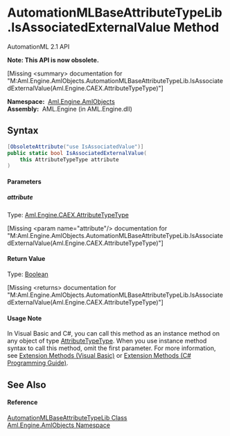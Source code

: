 AutomationMLBaseAttributeTypeLib.IsAssociatedExternalValue Method
=================================================================
AutomationML 2.1 API

**Note: This API is now obsolete.**

[Missing &lt;summary> documentation for "M:Aml.Engine.AmlObjects.AutomationMLBaseAttributeTypeLib.IsAssociatedExternalValue(Aml.Engine.CAEX.AttributeTypeType)"]


  **Namespace:**  [Aml.Engine.AmlObjects][1]  
  **Assembly:**  AML.Engine (in AML.Engine.dll)

Syntax
------

```csharp
[ObsoleteAttribute("use IsAssociatedValue")]
public static bool IsAssociatedExternalValue(
	this AttributeTypeType attribute
)
```

#### Parameters

##### *attribute*
Type: [Aml.Engine.CAEX.AttributeTypeType][2]  

[Missing &lt;param name="attribute"/> documentation for "M:Aml.Engine.AmlObjects.AutomationMLBaseAttributeTypeLib.IsAssociatedExternalValue(Aml.Engine.CAEX.AttributeTypeType)"]


#### Return Value
Type: [Boolean][3]  

[Missing &lt;returns> documentation for "M:Aml.Engine.AmlObjects.AutomationMLBaseAttributeTypeLib.IsAssociatedExternalValue(Aml.Engine.CAEX.AttributeTypeType)"]

#### Usage Note
In Visual Basic and C#, you can call this method as an instance method on any object of type [AttributeTypeType][2]. When you use instance method syntax to call this method, omit the first parameter. For more information, see [Extension Methods (Visual Basic)][4] or [Extension Methods (C# Programming Guide)][5].

See Also
--------

#### Reference
[AutomationMLBaseAttributeTypeLib Class][6]  
[Aml.Engine.AmlObjects Namespace][1]  

[1]: ../README.md
[2]: ../../Aml.Engine.CAEX/AttributeTypeType/README.md
[3]: https://docs.microsoft.com/dotnet/api/system.boolean
[4]: https://docs.microsoft.com/dotnet/visual-basic/programming-guide/language-features/procedures/extension-methods
[5]: https://docs.microsoft.com/dotnet/csharp/programming-guide/classes-and-structs/extension-methods
[6]: README.md
[7]: https://www.automationml.org
[8]: ../../icons/logoShade.png